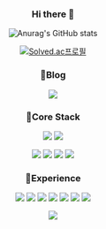 
<div align=center><h3>Hi there 👋</h3>
  
![Anurag's GitHub stats](https://github-readme-stats.vercel.app/api?username=dudwls901&show_icons=true&theme=radical)
<!-- 방문자 수
  [![Hits](https://hits.seeyoufarm.com/api/count/incr/badge.svg?url=https%3A%2F%2Fgithub.com%2Fhaesoo9410&count_bg=%23EB8B10&title_bg=%23684327&icon=&icon_color=%23E7E7E7&title=VISIT&edge_flat=false)](https://github.com/dudwls901)
 -->
  [![Solved.ac프로필](http://mazassumnida.wtf/api/generate_badge?boj=dudwls901)](https://solved.ac/dudwls901)
<br>
  
<h3>🔔Blog</h3>
  <a href="http://ongveloper.tistory.com">
    <img 
        src="https://img.shields.io/badge/-Tech%20Blog-655ced?style=flat&link=https://ongveloper.tistory.com"
         style="height : auto; margin-left : 10px; margin-right : 10px;"/>
</a>
  
<h3>🌈Core Stack</h3>
<a href="https://github.com/dudwls901" target="_blank"><img src="https://img.shields.io/badge/-Java-007396?style=flat-square&logo=Java&logoColor=white"/></a>
<a href="https://github.com/dudwls901" target="_blank"><img src="https://img.shields.io/badge/-Kotlin-0095D5?style=flat-square&logo=Kotlin&logoColor=white"/></a>

  
<a href="https://github.com/dudwls901" target="_blank"><img src="https://img.shields.io/badge/-Android Studio-3DDC84?style=flat-square&logo=Android+Studio&logoColor=white"/></a>
<a href="https://github.com/dudwls901" target="_blank"><img src="https://img.shields.io/badge/-Android-3DDC84?style=flat-square&logo=Android&logoColor=white"/></a>
<a href="https://github.com/dudwls901" target="_blank"><img src="https://img.shields.io/badge/-MySQL-4479A1?style=flat-square&logo=MySQL&logoColor=white"/></a>
<a href="https://github.com/dudwls901" target="_blank"><img src="https://img.shields.io/badge/-Firebase-FFCA28?style=flat-square&logo=Firebase&logoColor=black"/></a>
  <!-- <a href="https://github.com/dudwls901" target="_blank"><img src="https://img.shields.io/badge/-Visual Studio-5C2D91?style=flat-square&logo=Visual+Studio&logoColor=white"/></a> -->
<!-- <a href="https://github.com/dudwls901" target="_blank"><img src="https://img.shields.io/badge/-Visual Studio Code-007ACC?style=flat-square&logo=Visual+Studio+Code&logoColor=white"/></a> -->


<!--  <a href="https://github.com/dudwls901" target="_blank"><img src="https://img.shields.io/badge/-SQLite-003B57?style=flat-square&logo=SQLite&logoColor=white"/></a> -->
  
  <h3>📌Experience</h3>
  <a href="https://github.com/dudwls901" target="_blank"><img src="https://img.shields.io/badge/-PHP-777BB4?style=flat-square&logo=PHP&logoColor=white"/></a>
  <a href="https://github.com/dudwls901" target="_blank"><img src="https://img.shields.io/badge/-C-A8B9CC?style=flat-square&logo=C&logoColor=white"/></a>
  <a href="https://github.com/dudwls901" target="_blank"><img src="https://img.shields.io/badge/-C Sharp-239120?style=flat-square&logo=C+Sharp&logoColor=white"/></a>
<a href="https://github.com/dudwls901" target="_blank"><img src="https://img.shields.io/badge/-JavaScript-F7DF1E?style=flat-square&logo=JavaScript&logoColor=white"/></a>
<a href="https://github.com/dudwls901" target="_blank"><img src="https://img.shields.io/badge/-HTML5-E34F26?style=flat-square&logo=HTML5&logoColor=white"/></a>
<a href="https://github.com/dudwls901" target="_blank"><img src="https://img.shields.io/badge/-CSS3-1572B6?style=flat-square&logo=CSS3&logoColor=white"/></a>
  <a href="https://github.com/dudwls901" target="_blank"><img src="https://img.shields.io/badge/-C%2B%2B-00599C?style=flat-square&logo=C%2B%2B&logoColor=white"/></a>
  
<!--   <a href="https://github.com/dudwls901" target="_blank"><img src="https://img.shields.io/badge/-Adobe Photoshop-31A8FF?style=flat-square&logo=Adobe+Photoshop&logoColor=white"/></a> -->
<!-- <a href="https://github.com/dudwls901" target="_blank"><img src="https://img.shields.io/badge/-Eclipse IDE-2c2255?style=flat-square&logo=Eclipse+IDE&logoColor=white"/></a> -->
<a href="https://github.com/dudwls901" target="_blank"><img src="https://img.shields.io/badge/-Unity-000000?style=flat-square&logo=Unity&logoColor=white"/></a> 
<!-- <a href="https://github.com/dudwls901" target="_blank"><img src="https://img.shields.io/badge/-Apache Tomcat-F8DC75?style=flat-square&logo=Apache+Tomcat&logoColor=black"/></a> -->

<!-- <a href="https://github.com/dudwls901" target="_blank"><img src="https://img.shields.io/badge/-FileZilla-BF0000?style=flat-square&logo=FileZilla&logoColor=black"/></a> -->
</div>
<!--
**dudwls901/dudwls901** is a ✨ _special_ ✨ repository because its `README.md` (this file) appears on your GitHub profile.
🤟ME🤟<br>
  <a href="https://github.com/dudwls901" target="_blank"><img src="https://img.shields.io/badge/-FileZilla-BF0000?style=flat-square&logo=FileZilla&logoColor=black"/></a>
  <a href="https://github.com/dudwls901" target="_blank"><img src="https://img.shields.io/badge/-FileZilla-BF0000?style=flat-square&logo=FileZilla&logoColor=black"/></a>
<a href="https://github.com/dudwls901" target="_blank"><img src="https://img.shields.io/badge/-XML-777BB4?style=flat-square&logo=XML&logoColor=orange"/></a>
</div>
Here are some ideas to get you started:
🌱 I’m currently learning <a href="https://github.com/dudwls901" target="_blank"><img src="https://img.shields.io/badge/-Kotlin-0095D5?style=flat-square&logo=Kotlin&logoColor=white"/></a>
- 🔭 I’m currently working on ...
많이 사용한 언어 [![Top Langs](https://github-readme-stats.vercel.app/api/top-langs/?username=dudwls901&layout=compact)](https://github.com/anuraghazra/github-readme-stats)
- 👯 I’m looking to collaborate on ...
- 🤔 I’m looking for help with ...
- 💬 Ask me about ...
- 📫 How to reach me: ...
- 😄 Pronouns: ...
- ⚡ Fun fact: ...
-->
